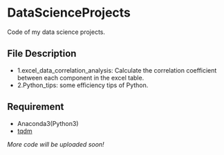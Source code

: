 # DataScienceProjects
Code of my data science projects.

## File Description
* 1.excel_data_correlation_analysis: Calculate the correlation coefficient between each component in the excel table.
* 2.Python_tips: some efficiency tips of Python.

## Requirement
* Anaconda3(Python3)
* [tqdm](https://pypi.org/project/tqdm/)


*More code will be uploaded soon!*
